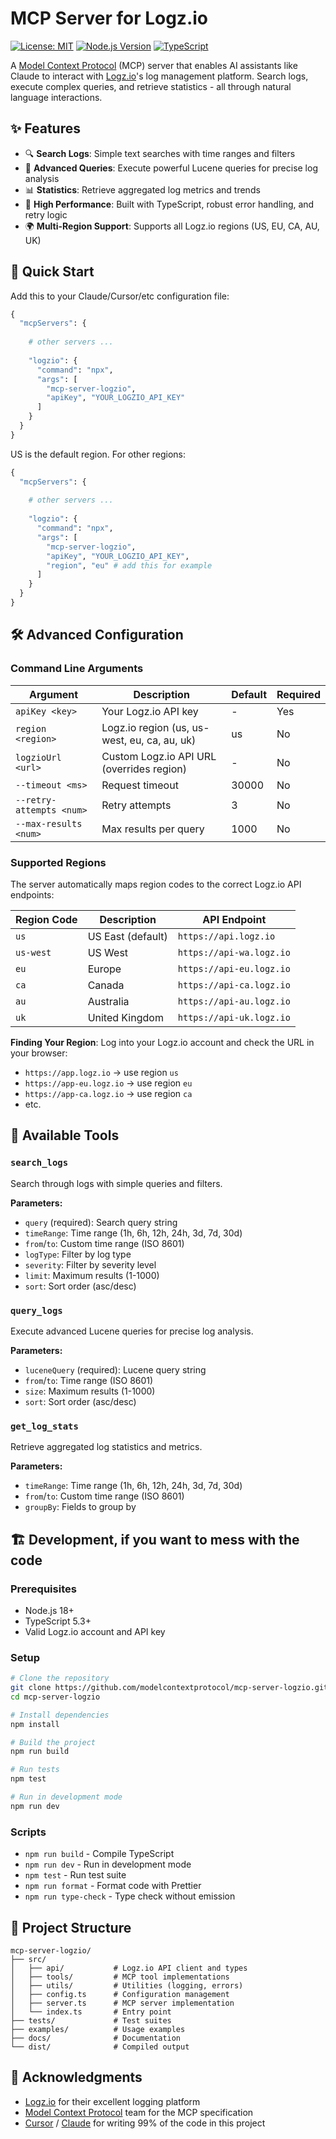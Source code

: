 # MCP Server for Logz.io

[![License: MIT](https://img.shields.io/badge/License-MIT-yellow.svg)](https://opensource.org/licenses/MIT)
[![Node.js Version](https://img.shields.io/badge/node-%3E%3D18.0.0-brightgreen.svg)](https://nodejs.org/)
[![TypeScript](https://img.shields.io/badge/TypeScript-5.3+-blue.svg)](https://www.typescriptlang.org/)

A [Model Context Protocol](https://modelcontextprotocol.io/) (MCP) server that enables AI assistants like Claude to interact with [Logz.io](https://logz.io/)'s log management platform. Search logs, execute complex queries, and retrieve statistics - all through natural language interactions.

## ✨ Features

- 🔍 **Search Logs**: Simple text searches with time ranges and filters
- 🧮 **Advanced Queries**: Execute powerful Lucene queries for precise log analysis  
- 📊 **Statistics**: Retrieve aggregated log metrics and trends
- 🚀 **High Performance**: Built with TypeScript, robust error handling, and retry logic
- 🌍 **Multi-Region Support**: Supports all Logz.io regions (US, EU, CA, AU, UK)

## 🚀 Quick Start

Add this to your Claude/Cursor/etc configuration file:

```python
{
  "mcpServers": {
    
    # other servers ...
    
    "logzio": {
      "command": "npx",
      "args": [
        "mcp-server-logzio", 
        "apiKey", "YOUR_LOGZIO_API_KEY"
      ]
    }
  }
}
```

US is the default region. For other regions:

```python
{
  "mcpServers": {
    
    # other servers ...
    
    "logzio": {
      "command": "npx", 
      "args": [
        "mcp-server-logzio",
        "apiKey", "YOUR_LOGZIO_API_KEY",
        "region", "eu" # add this for example
      ]
    }
  }
}
```

## 🛠️ Advanced Configuration

### Command Line Arguments

| Argument | Description | Default | Required |
|----------|-------------|---------|----------|
| `apiKey <key>` | Your Logz.io API key | - | Yes |
| `region <region>` | Logz.io region (us, us-west, eu, ca, au, uk) | us | No |
| `logzioUrl <url>` | Custom Logz.io API URL (overrides region) | - | No |
| `--timeout <ms>` | Request timeout | 30000 | No |
| `--retry-attempts <num>` | Retry attempts | 3 | No |
| `--max-results <num>` | Max results per query | 1000 | No |

### Supported Regions

The server automatically maps region codes to the correct Logz.io API endpoints:

| Region Code | Description | API Endpoint |
|-------------|-------------|--------------|
| `us` | US East (default) | `https://api.logz.io` |
| `us-west` | US West | `https://api-wa.logz.io` |
| `eu` | Europe | `https://api-eu.logz.io` |
| `ca` | Canada | `https://api-ca.logz.io` |
| `au` | Australia | `https://api-au.logz.io` |
| `uk` | United Kingdom | `https://api-uk.logz.io` |

**Finding Your Region**: Log into your Logz.io account and check the URL in your browser:
- `https://app.logz.io` → use region `us`
- `https://app-eu.logz.io` → use region `eu`
- `https://app-ca.logz.io` → use region `ca`
- etc.

## 🔧 Available Tools

### `search_logs`
Search through logs with simple queries and filters.

**Parameters:**
- `query` (required): Search query string
- `timeRange`: Time range (1h, 6h, 12h, 24h, 3d, 7d, 30d)
- `from`/`to`: Custom time range (ISO 8601)
- `logType`: Filter by log type
- `severity`: Filter by severity level
- `limit`: Maximum results (1-1000)
- `sort`: Sort order (asc/desc)

### `query_logs`
Execute advanced Lucene queries for precise log analysis.

**Parameters:**
- `luceneQuery` (required): Lucene query string
- `from`/`to`: Time range (ISO 8601)
- `size`: Maximum results (1-1000)
- `sort`: Sort order (asc/desc)

### `get_log_stats`
Retrieve aggregated log statistics and metrics.

**Parameters:**
- `timeRange`: Time range (1h, 6h, 12h, 24h, 3d, 7d, 30d)
- `from`/`to`: Custom time range (ISO 8601)
- `groupBy`: Fields to group by

## 🏗️ Development, if you want to mess with the code

### Prerequisites

- Node.js 18+
- TypeScript 5.3+
- Valid Logz.io account and API key

### Setup

```bash
# Clone the repository
git clone https://github.com/modelcontextprotocol/mcp-server-logzio.git
cd mcp-server-logzio

# Install dependencies
npm install

# Build the project
npm run build

# Run tests
npm test

# Run in development mode
npm run dev
```

### Scripts

- `npm run build` - Compile TypeScript
- `npm run dev` - Run in development mode
- `npm test` - Run test suite
- `npm run format` - Format code with Prettier
- `npm run type-check` - Type check without emission

## 📁 Project Structure

```
mcp-server-logzio/
├── src/
│   ├── api/           # Logz.io API client and types
│   ├── tools/         # MCP tool implementations
│   ├── utils/         # Utilities (logging, errors)
│   ├── config.ts      # Configuration management
│   ├── server.ts      # MCP server implementation
│   └── index.ts       # Entry point
├── tests/             # Test suites
├── examples/          # Usage examples
├── docs/              # Documentation
└── dist/              # Compiled output
```

## 🙏 Acknowledgments

- [Logz.io](https://logz.io/) for their excellent logging platform
- [Model Context Protocol](https://modelcontextprotocol.io/) team for the MCP specification
- [Cursor](https://www.cursor.com/) / [Claude](https://claude.ai/) for writing 99% of the code in this project